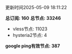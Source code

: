 更新时间2025-05-09 18:11:22

**总订阅: 160**
**总节点: 33246**
- vless节点: 11023
- hysteria2节点: 4

**google ping有效节点: 387**
